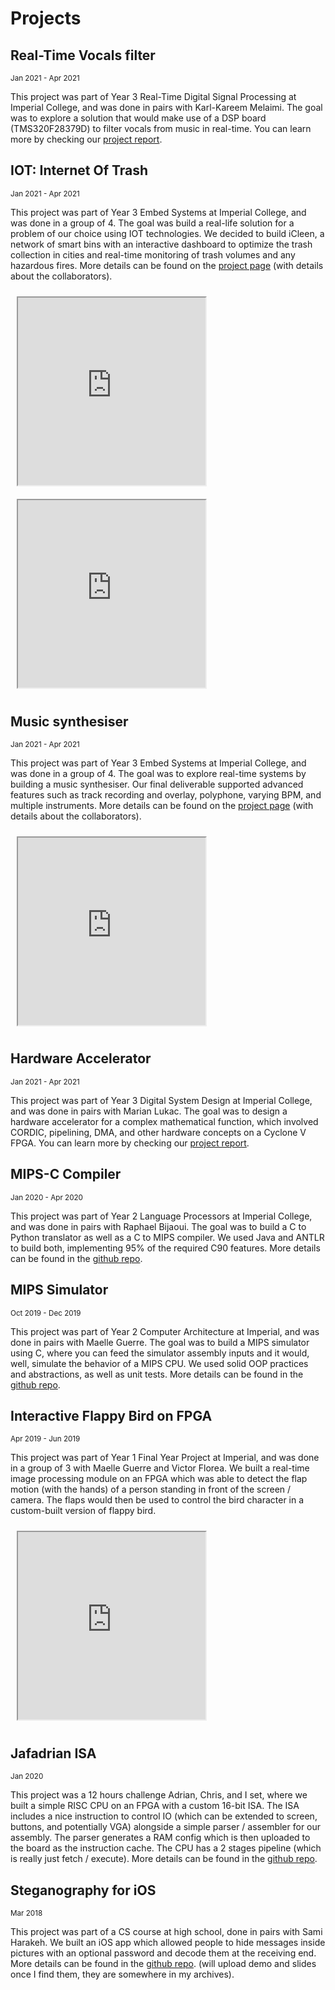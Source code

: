 # Projects

<!-- Uni project -->
## Real-Time Vocals filter

<small>Jan 2021 - Apr 2021</small>

This project was part of Year 3 Real-Time Digital Signal Processing at Imperial College, and was done in pairs with Karl-Kareem Melaimi. The goal was to explore a solution that would make use of a DSP board (TMS320F28379D) to filter vocals from music in real-time. You can learn more by checking our [project report](https://www.jaafarrammal.com/assets/projects/rtdsp.pdf).

## IOT: Internet Of Trash

<small>Jan 2021 - Apr 2021</small>

This project was part of Year 3 Embed Systems at Imperial College, and was done in a group of 4. The goal was build a real-life solution for a problem of our choice using IOT technologies. We decided to build iCleen, a network of smart bins with an interactive dashboard to optimize the trash collection in cities and real-time monitoring of trash volumes and any hazardous fires. More details can be found on the [project page](https://eie-jedis.web.app) (with details about the collaborators).

<div style="display: flex; flex-wrap: wrap;">
  <div style="width: 500px; margin: 2%">
    <iframe
        height="300px"
        allowfullscreen="allowfullscreen"
        mozallowfullscreen="mozallowfullscreen" 
        msallowfullscreen="msallowfullscreen" 
        oallowfullscreen="oallowfullscreen" 
        webkitallowfullscreen="webkitallowfullscreen"
        src="https://www.youtube.com/embed/Y02TwSxhdBM">
    </iframe>
  </div>
  <div style="width: 500px; margin: 2%">
    <iframe 
        height="300px"
        allowfullscreen="allowfullscreen"
        mozallowfullscreen="mozallowfullscreen" 
        msallowfullscreen="msallowfullscreen" 
        oallowfullscreen="oallowfullscreen" 
        webkitallowfullscreen="webkitallowfullscreen"
        src="https://www.youtube.com/embed/TA9EJoOphlo">
    </iframe>
  </div>
</div>


## Music synthesiser

<small>Jan 2021 - Apr 2021</small>

This project was part of Year 3 Embed Systems at Imperial College, and was done in a group of 4. The goal was to explore real-time systems by building a music synthesiser. Our final deliverable supported advanced features such as track recording and overlay, polyphone, varying BPM, and multiple instruments. More details can be found on the [project page](https://raii-baby.web.app) (with details about the collaborators).

<div style="display: flex; flex-wrap: wrap;">
<div style="width: 500px; margin: 2%">
  <iframe
      height="300px"
      allowfullscreen="allowfullscreen"
      mozallowfullscreen="mozallowfullscreen" 
      msallowfullscreen="msallowfullscreen" 
      oallowfullscreen="oallowfullscreen" 
      webkitallowfullscreen="webkitallowfullscreen"
      src="https://www.youtube.com/embed/6zuwbCWyY9g">
  </iframe>
</div>
</div>

## Hardware Accelerator

<small>Jan 2021 - Apr 2021</small>

This project was part of Year 3 Digital System Design at Imperial College, and was done in pairs with Marian Lukac. The goal was to design a hardware accelerator for a complex mathematical function, which involved CORDIC, pipelining, DMA, and other hardware concepts on a Cyclone V FPGA. You can learn more by checking our [project report](https://www.jaafarrammal.com/assets/projects/dsd.pdf).

## MIPS-C Compiler

<small>Jan 2020 - Apr 2020</small>

This project was part of Year 2 Language Processors at Imperial College, and was done in pairs with Raphael Bijaoui. The goal was to build a C to Python translator as well as a C to MIPS compiler. We used Java and ANTLR to build both, implementing 95% of the required C90 features. More details can be found in the [github repo](https://github.com/JaafarRammal/EE2-Compiler).

## MIPS Simulator

<small>Oct 2019 - Dec 2019</small>

This project was part of Year 2 Computer Architecture at Imperial, and was done in pairs with Maelle Guerre. The goal was to build a MIPS simulator using C, where you can feed the simulator assembly inputs and it would, well, simulate the behavior of a MIPS CPU. We used solid OOP practices and abstractions, as well as unit tests. More details can be found in the [github repo](https://github.com/JaafarRammal/Pineapple_MIPS_19_20).

## Interactive Flappy Bird on FPGA

<small>Apr 2019 - Jun 2019</small>

This project was part of Year 1 Final Year Project at Imperial, and was done in a group of 3 with Maelle Guerre and Victor Florea. We built a real-time image processing module on an FPGA which was able to detect the flap motion (with the hands) of a person standing in front of the screen / camera. The flaps would then be used to control the bird character in a custom-built version of flappy bird.

<div style="display: flex; flex-wrap: wrap;">
<div style="width: 500px; margin: 2%">
  <iframe
      height="300px"
      allowfullscreen="allowfullscreen"
      mozallowfullscreen="mozallowfullscreen" 
      msallowfullscreen="msallowfullscreen" 
      oallowfullscreen="oallowfullscreen" 
      webkitallowfullscreen="webkitallowfullscreen"
      src="https://www.youtube.com/embed/Gdy9L31zuA0">
  </iframe>
</div>
</div>

## Jafadrian ISA

<small>Jan 2020</small>

This project was a 12 hours challenge Adrian, Chris, and I set, where we built a simple RISC CPU on an FPGA with a custom 16-bit ISA. The ISA includes a nice instruction to control IO (which can be extended to screen, buttons, and potentially VGA) alongside a simple parser / assembler for our assembly. The parser generates a RAM config which is then uploaded to the board as the instruction cache. The CPU has a 2 stages pipeline (which is really just fetch / execute). More details can be found in the [github repo](https://github.com/JaafarRammal/Jafadrian-ISA).

## Steganography for iOS

<small>Mar 2018</small>

This project was part of a CS course at high school, done in pairs with Sami Harakeh. We built an iOS app which allowed people to hide messages inside pictures with an optional password and decode them at the receiving end. More details can be found in the [github repo](https://github.com/JaafarRammal/iOS-Steganography). (will upload demo and slides once I find them, they are somewhere in my archives).
<!-- 
## Encryption and ML with Wolfram Alpha

## Mastermind Genetic Solver -->
